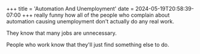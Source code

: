 +++
title = 'Automation And Unemployment'
date = 2024-05-19T20:58:39-07:00
+++
really funny how all of the people who complain about automation causing unemployment don't actually do any real work.

They know that many jobs are unnecessary.

People who work know that they'll just find something else to do.
